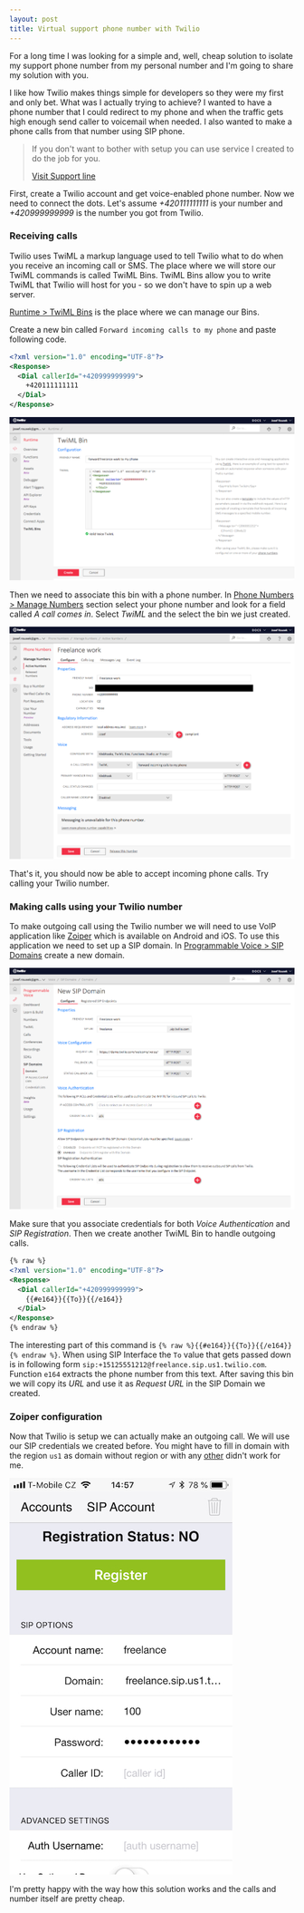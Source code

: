 ```yaml
---
layout: post
title: Virtual support phone number with Twilio
---
```


For a long time I was looking for a simple and, well, cheap solution to isolate my support phone number from my personal number and I'm going to share my solution with you.

I like how Twilio makes things simple for developers so they were my first and only bet. What was I actually trying to achieve? I wanted to have a phone number that I could redirect to my phone and when the traffic gets high enough send caller to voicemail when needed. I also wanted to make a phone calls from that number using SIP phone.

> If you don't want to bother with setup you can use service I created to do the job for you.
>
> [Visit Support line](https://supportline.rousek.name/)

First, create a Twilio account and get voice-enabled phone number. Now we need to connect the dots. Let's assume *+420111111111* is your number and *+420999999999* is the number you got from Twilio.

### Receiving calls

Twilio uses TwiML a markup language used to tell Twilio what to do when you receive an incoming call or SMS. The place where we will store our TwiML commands is called TwiML Bins. TwiML Bins allow you to write TwiML that Twilio will host for you - so we don't have to spin up a web server.

[Runtime > TwiML Bins](https://www.twilio.com/console/runtime/twiml-bins) is the place where we can manage our Bins.

Create a new bin called `Forward incoming calls to my phone` and paste following code.

```xml
<?xml version="1.0" encoding="UTF-8"?>
<Response>
  <Dial callerId="+420999999999">
    +420111111111
  </Dial>
</Response>
```

<p class="post__image-center">
  <img src="/public/twilio-incoming-call-bin.png" alt="" class="post__image post__image-full-width">
</p>

Then we need to associate this bin with a phone number. In [Phone Numbers > Manage Numbers](https://www.twilio.com/console/phone-numbers/incoming) section select your phone number and look for a field called *A call comes in*. Select *TwiML* and the select the bin we just created.

<p class="post__image-center">
  <img src="/public/twilio-number-management.png" alt="" class="post__image post__image-full-width">
</p>

That's it, you should now be able to accept incoming phone calls. Try calling your Twilio number.

### Making calls using your Twilio number

To make outgoing call using the Twilio number we will need to use VoIP application like [Zoiper](https://www.zoiper.com/en/products) which is available on Android and iOS. To use this application we need to set up a SIP domain. In [Programmable Voice > SIP Domains](https://www.twilio.com/console/voice/sip/endpoints) create a new domain.

<p class="post__image-center">
  <img src="/public/twilio-new-sip-domain.png" alt="" class="post__image post__image-full-width">
</p>

Make sure that you associate credentials for both *Voice Authentication* and *SIP Registration*. Then we create another TwiML Bin to handle outgoing calls.

```xml
{% raw %}
<?xml version="1.0" encoding="UTF-8"?>
<Response>
  <Dial callerId="+420999999999">
    {{#e164}}{{To}}{{/e164}}
  </Dial>
</Response>
{% endraw %}
```

The interesting part of this command is `{% raw %}{{#e164}}{{To}}{{/e164}}{% endraw %}`. When using SIP Interface the `To` value that gets passed down is in following form `sip:+15125551212@freelance.sip.us1.twilio.com`. Function `e164` extracts the phone number from this text. After saving this bin we will copy its *URL* and use it as *Request URL* in the SIP Domain we created.

### Zoiper configuration

Now that Twilio is setup we can actually make an outgoing call. We will use our SIP credentials we created before. You might have to fill in domain with the region `us1` as domain without region or with any [other](https://www.twilio.com/docs/voice/api/sending-sip#localized-sip-uris) didn't work for me.

<p class="post__image-center">
  <img src="/public/twilio-zoiper-configuration.jpeg" alt="" class="post__image post__image-full-width">
</p>

I'm pretty happy with the way how this solution works and the calls and number itself are pretty cheap.
